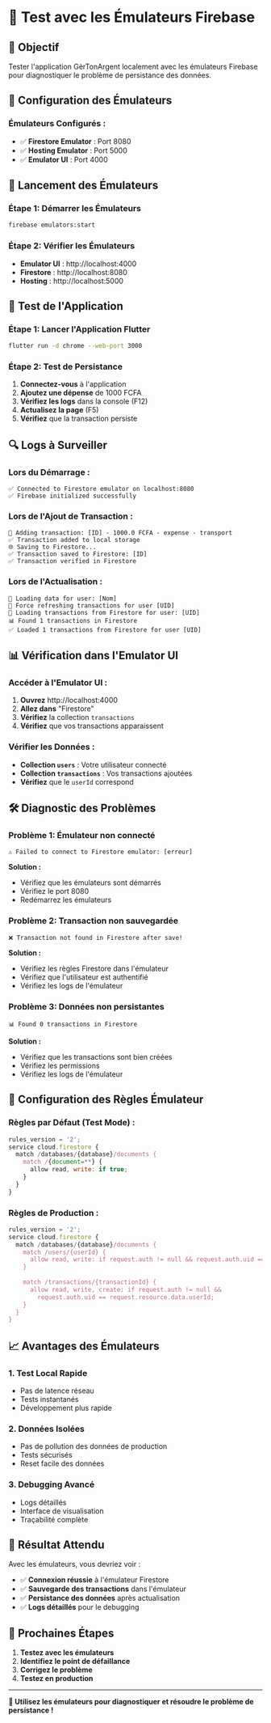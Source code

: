 # 🧪 Test avec les Émulateurs Firebase

## 🎯 Objectif

Tester l'application GèrTonArgent localement avec les émulateurs Firebase pour diagnostiquer le problème de persistance des données.

## 🚀 Configuration des Émulateurs

### **Émulateurs Configurés :**
- ✅ **Firestore Emulator** : Port 8080
- ✅ **Hosting Emulator** : Port 5000
- ✅ **Emulator UI** : Port 4000

## 🔧 Lancement des Émulateurs

### **Étape 1: Démarrer les Émulateurs**
```bash
firebase emulators:start
```

### **Étape 2: Vérifier les Émulateurs**
- **Emulator UI** : http://localhost:4000
- **Firestore** : http://localhost:8080
- **Hosting** : http://localhost:5000

## 🧪 Test de l'Application

### **Étape 1: Lancer l'Application Flutter**
```bash
flutter run -d chrome --web-port 3000
```

### **Étape 2: Test de Persistance**
1. **Connectez-vous** à l'application
2. **Ajoutez une dépense** de 1000 FCFA
3. **Vérifiez les logs** dans la console (F12)
4. **Actualisez la page** (F5)
5. **Vérifiez** que la transaction persiste

## 🔍 Logs à Surveiller

### **Lors du Démarrage :**
```
✅ Connected to Firestore emulator on localhost:8080
✅ Firebase initialized successfully
```

### **Lors de l'Ajout de Transaction :**
```
🔄 Adding transaction: [ID] - 1000.0 FCFA - expense - transport
✅ Transaction added to local storage
🌐 Saving to Firestore...
✅ Transaction saved to Firestore: [ID]
✅ Transaction verified in Firestore
```

### **Lors de l'Actualisation :**
```
🔄 Loading data for user: [Nom]
🔄 Force refreshing transactions for user [UID]
🔄 Loading transactions from Firestore for user: [UID]
📊 Found 1 transactions in Firestore
✅ Loaded 1 transactions from Firestore for user [UID]
```

## 📊 Vérification dans l'Emulator UI

### **Accéder à l'Emulator UI :**
1. **Ouvrez** http://localhost:4000
2. **Allez dans** "Firestore"
3. **Vérifiez** la collection `transactions`
4. **Vérifiez** que vos transactions apparaissent

### **Vérifier les Données :**
- **Collection `users`** : Votre utilisateur connecté
- **Collection `transactions`** : Vos transactions ajoutées
- **Vérifiez** que le `userId` correspond

## 🛠️ Diagnostic des Problèmes

### **Problème 1: Émulateur non connecté**
```
⚠️ Failed to connect to Firestore emulator: [erreur]
```

**Solution :**
- Vérifiez que les émulateurs sont démarrés
- Vérifiez le port 8080
- Redémarrez les émulateurs

### **Problème 2: Transaction non sauvegardée**
```
❌ Transaction not found in Firestore after save!
```

**Solution :**
- Vérifiez les règles Firestore dans l'émulateur
- Vérifiez que l'utilisateur est authentifié
- Vérifiez les logs de l'émulateur

### **Problème 3: Données non persistantes**
```
📊 Found 0 transactions in Firestore
```

**Solution :**
- Vérifiez que les transactions sont bien créées
- Vérifiez les permissions
- Vérifiez les logs de l'émulateur

## 🔧 Configuration des Règles Émulateur

### **Règles par Défaut (Test Mode) :**
```javascript
rules_version = '2';
service cloud.firestore {
  match /databases/{database}/documents {
    match /{document=**} {
      allow read, write: if true;
    }
  }
}
```

### **Règles de Production :**
```javascript
rules_version = '2';
service cloud.firestore {
  match /databases/{database}/documents {
    match /users/{userId} {
      allow read, write: if request.auth != null && request.auth.uid == userId;
    }
    
    match /transactions/{transactionId} {
      allow read, write, create: if request.auth != null && 
        request.auth.uid == request.resource.data.userId;
    }
  }
}
```

## 📈 Avantages des Émulateurs

### **1. Test Local Rapide**
- Pas de latence réseau
- Tests instantanés
- Développement plus rapide

### **2. Données Isolées**
- Pas de pollution des données de production
- Tests sécurisés
- Reset facile des données

### **3. Debugging Avancé**
- Logs détaillés
- Interface de visualisation
- Traçabilité complète

## 🎯 Résultat Attendu

Avec les émulateurs, vous devriez voir :
- ✅ **Connexion réussie** à l'émulateur Firestore
- ✅ **Sauvegarde des transactions** dans l'émulateur
- ✅ **Persistance des données** après actualisation
- ✅ **Logs détaillés** pour le debugging

## 🚀 Prochaines Étapes

1. **Testez avec les émulateurs**
2. **Identifiez le point de défaillance**
3. **Corrigez le problème**
4. **Testez en production**

---

**🧪 Utilisez les émulateurs pour diagnostiquer et résoudre le problème de persistance !**
